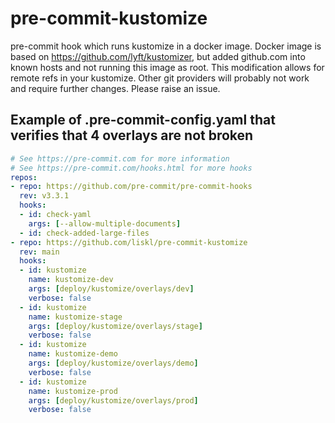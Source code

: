 # pre-commit-kustomize

pre-commit hook which runs kustomize in a docker image. Docker image is based on https://github.com/lyft/kustomizer, but added github.com into known hosts and not running this image as root. This modification allows for remote refs in your kustomize. Other git providers will probably not work and require further changes. Please raise an issue.

## Example of .pre-commit-config.yaml that verifies that 4 overlays are not broken
```yaml
# See https://pre-commit.com for more information
# See https://pre-commit.com/hooks.html for more hooks
repos:
- repo: https://github.com/pre-commit/pre-commit-hooks
  rev: v3.3.1
  hooks:
  - id: check-yaml
    args: [--allow-multiple-documents]
  - id: check-added-large-files
- repo: https://github.com/liskl/pre-commit-kustomize
  rev: main
  hooks:
  - id: kustomize
    name: kustomize-dev
    args: [deploy/kustomize/overlays/dev]
    verbose: false
  - id: kustomize
    name: kustomize-stage
    args: [deploy/kustomize/overlays/stage]
    verbose: false
  - id: kustomize
    name: kustomize-demo
    args: [deploy/kustomize/overlays/demo]
    verbose: false
  - id: kustomize
    name: kustomize-prod
    args: [deploy/kustomize/overlays/prod]
    verbose: false
